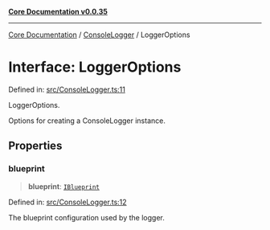 [**Core Documentation v0.0.35**](../../README.md)

***

[Core Documentation](../../modules.md) / [ConsoleLogger](../README.md) / LoggerOptions

# Interface: LoggerOptions

Defined in: [src/ConsoleLogger.ts:11](https://github.com/stonemjs/core/blob/83759020101bdf94fc7c7a0d8609e63689d57c0f/src/ConsoleLogger.ts#L11)

LoggerOptions.

Options for creating a ConsoleLogger instance.

## Properties

### blueprint

> **blueprint**: [`IBlueprint`](../../definitions/type-aliases/IBlueprint.md)

Defined in: [src/ConsoleLogger.ts:12](https://github.com/stonemjs/core/blob/83759020101bdf94fc7c7a0d8609e63689d57c0f/src/ConsoleLogger.ts#L12)

The blueprint configuration used by the logger.

